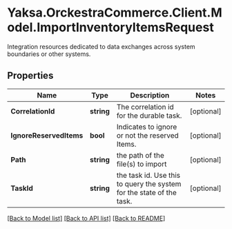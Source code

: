 # Yaksa.OrckestraCommerce.Client.Model.ImportInventoryItemsRequest
Integration resources dedicated to data exchanges across system boundaries or other systems.

## Properties

Name | Type | Description | Notes
------------ | ------------- | ------------- | -------------
**CorrelationId** | **string** | The correlation id for the durable task. | [optional] 
**IgnoreReservedItems** | **bool** | Indicates to ignore or not the reserved Items. | [optional] 
**Path** | **string** | the path of the file(s) to import | [optional] 
**TaskId** | **string** | the task id. Use this to query the system for the state of the task. | [optional] 

[[Back to Model list]](../README.md#documentation-for-models) [[Back to API list]](../README.md#documentation-for-api-endpoints) [[Back to README]](../README.md)

